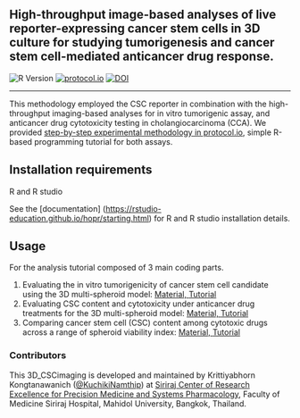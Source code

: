 ## High-throughput image-based analyses of live reporter-expressing cancer stem cells in 3D culture for studying tumorigenesis and cancer stem cell-mediated anticancer drug response. 

![R Version](https://img.shields.io/badge/_4.3.3-blue?logo=R)
[![protocol.io](https://img.shields.io/badge/protocols.io-DOI...-blue?logo=protocols.io)](https://www.protocols.io/private/ECE27AC5049811EFBE540A58A9FEAC02)
[![DOI](https://img.shields.io/badge/DOI-....-orange)](http://dx.doi.org/)

---

This methodology employed the CSC reporter in combination with the high-throughput imaging-based analyses for in vitro tumorigenic assay, and anticancer drug cytotoxicity testing in cholangiocarcinoma (CCA). We provided [step-by-step experimental methodology in protocol.io](https://www.protocols.io/private/ECE27AC5049811EFBE540A58A9FEAC02), simple R-based programming tutorial for both assays.

## Installation requirements
R and R studio 

See the [documentation] (https://rstudio-education.github.io/hopr/starting.html) for R and R studio installation details.

## Usage
For the analysis tutorial composed of 3 main coding parts.
1. Evaluating the in vitro tumorigenicity of cancer stem cell candidate using the 3D multi-spheroid model: [Material, ](https://github.com/KuchikiNamthip/3D_CSCimaging/tree/0ffb0d737fb03d0c062b0704eece000711ecf6ee/1_InVitroTumorigenesis)[Tutorial](https://kuchikinamthip.github.io/3D_CSCimaging/1_InVitroTumorigenesis/script/1_InVitroTumorigenesis.html) 
2. Evaluating CSC content and cytotoxicity under anticancer drug treatments for the 3D multi-spheroid model: [Material, ](https://github.com/KuchikiNamthip/3D_CSCimaging/tree/0ffb0d737fb03d0c062b0704eece000711ecf6ee/2_3D-CytotoxicityEvaluation)[Tutorial](https://kuchikinamthip.github.io/3D_CSCimaging/2_3D-CytotoxicityEvaluation/script/2_3D-CytotoxicityEvaluation.html) 
3. Comparing cancer stem cell (CSC) content among cytotoxic drugs across a range of spheroid viability index: [Material, ](https://github.com/KuchikiNamthip/3D_CSCimaging/tree/0ffb0d737fb03d0c062b0704eece000711ecf6ee/3_CompareCSCcontent_amongDrugs)[Tutorial](https://kuchikinamthip.github.io/3D_CSCimaging/3_CompareCSCcontent_amongDrugs/script/3_CompareCSCcontent_amongDrugs.html) 

### Contributors

This 3D_CSCimaging is developed and maintained by Krittiyabhorn Kongtanawanich ([@KuchikiNamthip](https://github.com/KuchikiNamthip)) at [Siriraj Center of Research Excellence for Precision Medicine and Systems Pharmacology](https://www.sisyspharm.org/), Faculty of Medicine Siriraj Hospital, Mahidol University, Bangkok, Thailand.
